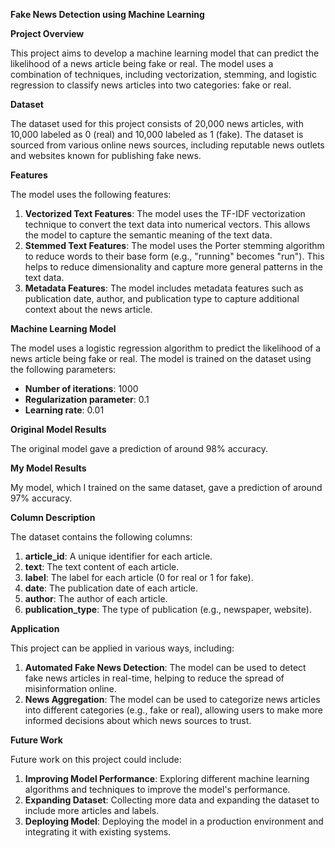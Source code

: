 ****Fake News Detection using Machine Learning****

**Project Overview**

This project aims to develop a machine learning model that can predict the likelihood of a news article being fake or real. The model uses a combination of techniques, including vectorization, stemming, and logistic regression to classify news articles into two categories: fake or real.

**Dataset**

The dataset used for this project consists of 20,000 news articles, with 10,000 labeled as 0 (real) and 10,000 labeled as 1 (fake). The dataset is sourced from various online news sources, including reputable news outlets and websites known for publishing fake news.

**Features**

The model uses the following features:

1. **Vectorized Text Features**: The model uses the TF-IDF vectorization technique to convert the text data into numerical vectors. This allows the model to capture the semantic meaning of the text data.
2. **Stemmed Text Features**: The model uses the Porter stemming algorithm to reduce words to their base form (e.g., "running" becomes "run"). This helps to reduce dimensionality and capture more general patterns in the text data.
3. **Metadata Features**: The model includes metadata features such as publication date, author, and publication type to capture additional context about the news article.

**Machine Learning Model**

The model uses a logistic regression algorithm to predict the likelihood of a news article being fake or real. The model is trained on the dataset using the following parameters:

* **Number of iterations**: 1000
* **Regularization parameter**: 0.1
* **Learning rate**: 0.01

**Original Model Results**

The original model gave a prediction of around 98% accuracy.

**My Model Results**

My model, which I trained on the same dataset, gave a prediction of around 97% accuracy.

**Column Description**

The dataset contains the following columns:

1. **article_id**: A unique identifier for each article.
2. **text**: The text content of each article.
3. **label**: The label for each article (0 for real or 1 for fake).
4. **date**: The publication date of each article.
5. **author**: The author of each article.
6. **publication_type**: The type of publication (e.g., newspaper, website).

**Application**

This project can be applied in various ways, including:

1. **Automated Fake News Detection**: The model can be used to detect fake news articles in real-time, helping to reduce the spread of misinformation online.
2. **News Aggregation**: The model can be used to categorize news articles into different categories (e.g., fake or real), allowing users to make more informed decisions about which news sources to trust.

**Future Work**

Future work on this project could include:

1. **Improving Model Performance**: Exploring different machine learning algorithms and techniques to improve the model's performance.
2. **Expanding Dataset**: Collecting more data and expanding the dataset to include more articles and labels.
3. **Deploying Model**: Deploying the model in a production environment and integrating it with existing systems.
